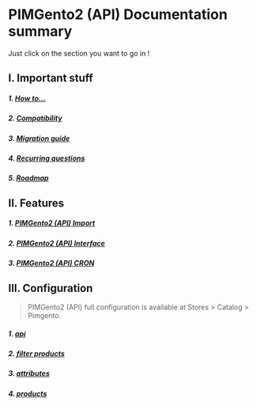 # PIMGento2 (API) Documentation summary

Just click on the section you want to go in !

I. Important stuff
------------------
##### 1. [How to...](important_stuff/how_to.md)
##### 2. [Compatibility](important_stuff/compatibility.md)
##### 3. [Migration guide](important_stuff/migration_guide.md)
##### 4. [Recurring questions](important_stuff/recurring_questions.md)
##### 5. [Roadmap](important_stuff/roadmap.md)

II. Features
--------------------
##### 1. [PIMGento2 (API) Import](features/pimgento_import.md)
##### 2. [PIMGento2 (API) Interface](features/pimgento_interface.md)
##### 3. [PIMGento2 (API) CRON](features/pimgento_cron.md)

III. Configuration
------------------
> PIMGento2 (API) full configuration is available at Stores > Catalog > Pimgento.

##### 1. [api](configuration/api.md)
##### 2. [filter products](configuration/filter_products.md)
##### 3. [attributes](configuration/attributes.md)
##### 4. [products](configuration/products.md)